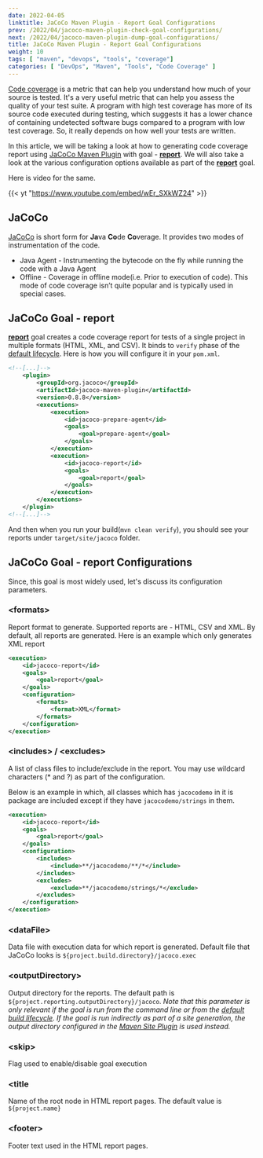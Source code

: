 ```yaml
---
date: 2022-04-05
linktitle: JaCoCo Maven Plugin - Report Goal Configurations
prev: /2022/04/jacoco-maven-plugin-check-goal-configurations/
next: /2022/04/jacoco-maven-plugin-dump-goal-configurations/
title: JaCoCo Maven Plugin - Report Goal Configurations
weight: 10
tags: [ "maven", "devops", "tools", "coverage"]
categories: [ "DevOps", "Maven", "Tools", "Code Coverage" ]
---
```



[Code coverage][1] is a metric that can help you understand how much of your source is tested. It's a very useful metric that can help you assess the quality of your test suite. A program with high test coverage has more of its source code executed during testing, which suggests it has a lower chance of containing undetected software bugs compared to a program with low test coverage. So, it really depends on how well your tests are written.

In this article, we will be taking a look at how to generating code coverage report using [JaCoCo Maven Plugin][2] with goal - [**report**][3]. We will also take a look at the various configuration options available as part of the [**report**][3] goal.

Here is video for the same.

{{< yt "https://www.youtube.com/embed/wEr_SXkWZ24" >}}





## JaCoCo

[JaCoCo][4] is short form for **Ja**va **Co**de **Co**verage. It provides two modes of instrumentation of the code.

- Java Agent - Instrumenting the bytecode on the fly while running the code with a Java Agent
- Offline - Coverage in offline mode(i.e. Prior to execution of code). This mode of code coverage isn’t quite popular and is typically used in special cases.





## JaCoCo Goal - report

[**report**][3] goal creates a code coverage report for tests of a single project in multiple formats (HTML, XML, and CSV). It binds to `verify` phase of the [default lifecycle][5]. Here is how you will configure it in your `pom.xml`.

```xml
<!--[...]-->
    <plugin>
        <groupId>org.jacoco</groupId>
        <artifactId>jacoco-maven-plugin</artifactId>
        <version>0.8.8</version>
        <executions>
            <execution>
                <id>jacoco-prepare-agent</id>
                <goals>
                    <goal>prepare-agent</goal>
                </goals>
            </execution>
            <execution>
                <id>jacoco-report</id>
                <goals>
                    <goal>report</goal>
                </goals>
            </execution>
        </executions>
    </plugin>
<!--[...]-->
```

And then when you run your build(`mvn clean verify`), you should see your reports under `target/site/jacoco` folder.





## JaCoCo Goal - report Configurations

Since, this goal is most widely used, let's discuss its configuration parameters.

### &lt;formats>

Report format to generate. Supported reports are - HTML, CSV and XML. By default, all reports are generated. Here is an example which only generates XML report

```xml
<execution>
    <id>jacoco-report</id>
    <goals>
        <goal>report</goal>
    </goals>
    <configuration>
        <formats>
            <format>XML</format>
        </formats>
    </configuration>
</execution>
```

### &lt;includes> / &lt;excludes>

A list of class files to include/exclude in the report. You may use wildcard characters (* and ?) as part of the configuration.

Below is an example in which, all classes which has `jacocodemo` in it is package are included except if they have `jacocodemo/strings` in them.

```xml
<execution>
    <id>jacoco-report</id>
    <goals>
        <goal>report</goal>
    </goals>
    <configuration>
        <includes>
            <include>**/jacocodemo/**/*</include>
        </includes>
        <excludes>
            <exclude>**/jacocodemo/strings/*</exclude>
        </excludes>
    </configuration>
</execution>
```

### &lt;dataFile>

Data file with execution data for which report is generated. Default file that JaCoCo looks is `${project.build.directory}/jacoco.exec`

### &lt;outputDirectory>

Output directory for the reports. The default path is `${project.reporting.outputDirectory}/jacoco`. _Note that this parameter is only relevant if the goal is run from the command line or from the [default build lifecycle][5]. If the goal is run indirectly as part of a site generation, the output directory configured in the [Maven Site Plugin][6] is used instead._

### &lt;skip>

Flag used to enable/disable goal execution

### &lt;title

Name of the root node in HTML report pages. The default value is `${project.name}`

### &lt;footer>

Footer text used in the HTML report pages.



  [1]: https://en.wikipedia.org/wiki/Code_coverage
  [2]: https://www.jacoco.org/jacoco/trunk/doc/maven.html
  [3]: https://www.jacoco.org/jacoco/trunk/doc/report-mojo.html
  [4]: https://www.jacoco.org
  [5]: /2020/11/maven-lifecycles/
  [6]: https://maven.apache.org/plugins/maven-site-plugin/
